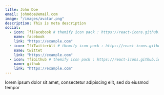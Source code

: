 ```yaml
---
title: John Doe
email: johndoe@email.com
image: "/images/avatar.png"
description: This is meta description
social:
  - icon: TfiFacebook # themify icon pack : https://react-icons.github.io/react-icons/icons/tfi/
    name: facebook
    link: "https://example.com"
  - icon: TfiTwitterAlt # themify icon pack : https://react-icons.github.io/react-icons/icons/tfi/
    name: twittet
    link: "https://example.com"
  - icon: TfiGithub # themify icon pack : https://react-icons.github.io/react-icons/icons/tfi/
    name: github
    link: "https://example.com"
---
```


lorem ipsum dolor sit amet, consectetur adipiscing elit, sed do eiusmod tempor

